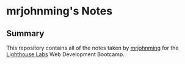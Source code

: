 # mrjohnming's Notes

## Summary
This repository contains all of the notes taken by [mrjohnming](https://github.com/mrjohnming/) for the [Lighthouse Labs](https://www.lighthouselabs.ca/) Web Development Bootcamp.